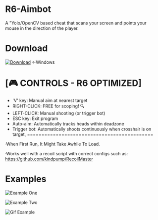 # R6-Aimbot
A "Yolo/OpenCV based cheat that scans your screen and points your mouse in the direction of the player.

# Download 
[![Download](https://github.com/KAYAZzz/R6-Aimbot/blob/main/download.png)](https://drive.google.com/file/d/1nFZOaiEIvrfo0anmJViMlT8Mvx6H4E2I/view?usp=drive_link) <-Windows

# [🎮 CONTROLS - R6 OPTIMIZED]
- 'V' key: Manual aim at nearest target
- RIGHT-CLICK: FREE for scoping! 🔍
- LEFT-CLICK: Manual shooting (or trigger bot)
- ESC key: Exit program
- Auto-aim: Automatically tracks heads within deadzone
- Trigger bot: Automatically shoots continuously when crosshair is on target,
============================================

·When First Run, It Might Take Awhile To Load.

·Works well with a recoil script with correct configs such as: https://github.com/kindpump/RecoilMaster

# Examples 
![Example One](https://github.com/KAYAZzz/R6-Aimbot/blob/main/ExampleOne.png)

![Example Two](https://github.com/KAYAZzz/R6-Aimbot/blob/main/ExampleTwo.png)

![Gif Example](https://github.com/KAYAZzz/R6-Aimbot/blob/main/Examplevid1.gif)

